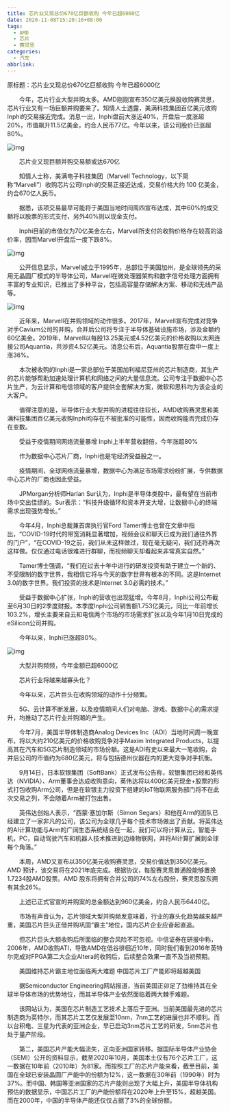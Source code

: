 ```yaml
---
title: 芯片业又现总价670亿巨额收购 今年已超6000亿
date: 2020-11-08T15:20:16+08:00
tags:
  - AMD
  - 芯片
  - 赛灵思
categories:
  - 汽车
abbrlink:
---
```


原标题：芯片业又现总价670亿巨额收购 今年已超6000亿

　　今年，芯片行业大型并购太多。AMD刚刚宣布350亿美元换股收购赛灵思，芯片行业又有一场巨额并购要来了。知情人士透露，美满科技集团百亿美元收购Inphi的交易接近完成。消息一出，Inphi盘前大涨近40%，开盘后一度涨超20%，市值飙升11.5亿美金，约合人民币77亿。今年以来，该公司股价已涨超80%。

![img](https://cdn.jsdelivr.net/gh/yakeing/Documentation@main/Hexo/images/6168-kcaeqzy2422681.jpg)

　　芯片业又现巨额并购交易额或达670亿

　　知情人士称，美满电子科技集团（Marvell Technology，以下简称“Marvell”）收购芯片公司Inphi的交易正接近达成，交易价格大约 100 亿美金，约合670亿人民币。

　　据悉，该项交易最早可能将于美国当地时间周四宣布达成，其中60%的成交额将以股票的形式支付，另外40%则以现金支付。

　　Inphi目前的市值仅为70亿美金左右，Marvell所支付的收购价格存在较高的溢价率，因而Marvell开盘后一度下跌8%。

![img](https://cdn.jsdelivr.net/gh/yakeing/Documentation@main/Hexo/images/f6a7-kcaeqzy2422772.jpg)

　　公开信息显示，Marvell成立于1995年，总部位于美国加州，是全球领先的采用无晶圆厂模式的半导体公司，Marvell在微处理器架构和数字信号处理方面拥有丰富的专业知识，已推出了多种平台，包括高容量存储解决方案、移动和无线产品等。

![img](https://cdn.jsdelivr.net/gh/yakeing/Documentation@main/Hexo/images/e8a5-kcaeqzy2422768.jpg)

　　近年来，Marvell在并购领域的动作很多。2017年，Marvell宣布完成对竞争对手Cavium公司的并购，合并后公司将专注于半导体基础设施市场，涉及金额约60亿美金。2019年，Marvell以每股13.25美元或4.52亿美元的价格收购以太网连接公司Aquantia，共涉资4.52亿美元。消息公布后，Aquantia股票在盘中一度上涨36%。

　　本次被收购的Inphi是一家总部位于美国加利福尼亚州的芯片制造商，其生产的芯片能够帮助加速处理计算机和网络之间的大量信息流。公司专注于数据中心芯片生产，为云计算和电信领域的客户提供全套解决方案，微软和思科均为该企业的大客户。

　　值得注意的是，半导体行业大型并购的进程往往较长，AMD收购赛灵思和美满科技集团百亿美元收购Inphi均存在不被批准的可能性，因而收购能否完成仍存在变数。

　　受益于疫情期间网络流量暴增 Inphi上半年营收翻倍，今年涨超80%

　　作为数据中心芯片厂商，Inphi也是宅经济受益股之一。

　　疫情期间，全球网络流量暴增，数据中心为满足市场需求纷纷扩展，专供数据中心芯片的厂商也因此受益。

　　JPMorgan分析师Harlan Sur认为，Inphi是半导体类股中，最有望在当前市场中交出佳绩的。Sur表示：“科技升级循环和资本开支大增，让数据中心的终端需求出现强势增长。”

　　今年4月，Inphi总裁兼首席执行官Ford Tamer博士也曾在文章中指出，“COVID-19时代的带宽消耗显著增加，视频会议和聊天已成为我们通往外界的门户”，“在COVID-19之前，我们从未这样做过，现在毫无疑问，我们还将再次这样做。仅仅通过电话很难进行群聊，而视频聊天却看起来非常真实自然。”

　　Tamer博士强调，“我们在过去十年中进行的研发投资有助于建立一个新的、不受限制的数字世界，我相信它将与今天的数字世界有根本的不同。这是Internet 3.0的数字世界。我们投资的技术是Internet 3.0必需的技术。”

　　受益于数据中心扩张，Inphi的营收也出现猛增。今年8月，Inphi公司公布截至6月30日的2季度财报。本季度Inphi公司销售额1.753亿美元，同比一年前增长103.2%，增长主要来自云和电信两个市场的市场需求扩张以及今年1月10日完成的eSilicon公司并购。

　　今年以来，Inphi已涨超80%。

![img](https://cdn.jsdelivr.net/gh/yakeing/Documentation@main/Hexo/images/59f8-kcaeqzy2422858.jpg)

　　大型并购频频，今年金额已超6000亿

　　芯片行业将越来越寡头化？

　　今年以来，芯片巨头在收购领域的动作十分频繁。

　　5G、云计算不断发展，以及疫情期间人们对电脑、游戏、数据中心的需求提升，均推动了芯片行业并购潮的产生。

　　今年7月，美国半导体制造商Analog Devices Inc（ADI）当地时间周一晚宣布，将以大约210亿美元的价格收购竞争对手Maxim Integrated Products，以提高其在汽车和5G芯片制造领域的市场份额。这是ADI有史以来最大一笔收购，合并后公司的市值约为680亿美元，将与包括德州仪器在内的更大竞争对手抗衡。

　　9月14日，日本软银集团（SoftBank）正式发布公告称，软银集团已经和英伟达（NVIDIA）、Arm董事会达成收购意向，英伟达将以400亿美元现金+股票的形式打包收购Arm公司，但是在软银主力投资下组建的IoT物联网服务部门将不在此次交易之列，不会随着Arm被打包出售。

　　英伟达创始人表示，“西蒙·塞加尔斯（Simon Segars）和他在Arm的团队已经建立了一家非凡的公司，该公司为全球几乎每个技术市场做出了贡献。将英伟达的AI计算功能与Arm的广阔生态系统结合在一起，我们可以将计算从云，智能手机，PC，自动驾驶汽车和机器人技术推进到边缘物联网，并将AI计算扩展到全球每个角落。”

　　本周，AMD又宣布以350亿美元收购赛灵思，交易价值达到350亿美元。AMD 预计，该交易将在2021年底完成。根据协议，每股赛灵思普通股能够置换1.7234股AMD股票。AMD 股东将拥有合并公司的74%左右股份，赛灵思股东拥有其余26%。

　　上述已正式官宣的并购案的总金额达到960亿美金，约合人民币6440亿。

　　市场有声音认为，芯片领域大型并购频发意味着，行业的寡头化趋势越来越严重，美国芯片巨头正借并购巩固“霸主”地位，国内芯片企业应奋起直追。

　　但芯片巨头大额收购后所面临的整合风险不可忽视。中信证券在研报中称，2006年，AMD收购ATI，导致AMD在低谷徘徊近10年，同时我们看到2016年英特尔完成对FPGA第二大企业Altera的收购后，后续整合效果一直不及当初预期。

　　美国维持芯片霸主地位面临两大难题 中国芯片工厂产能即将超越美国

　　据Semiconductor Engineering网站报道，当前美国正卯足了劲维持其在全球半导体市场的优势地位，而其半导体产业依然面临着两大棘手难题。

　　该网站认为，美国在芯片制造工艺技术上落后于亚洲。当前美国最先进的芯片制造商为英特尔，而其芯片工艺仅发展至10nm，7nm工艺的进展也并不顺利。而以台积电、三星为代表的亚洲企业，早已启动3nm芯片工艺的研发，5nm芯片也处于量产阶段。

　　第二，美国芯片产能大幅流失，正向亚洲国家转移。据国际半导体产业协会（SEMI）公开的资料显示，截至2020年10月，美国本土仅有76个芯片工厂，这一数据在10年前（2010年）为81家。而按照工厂的芯片产能来看，截至目前，美国在全球已安装晶圆厂产能中的份额为12%，这一数据在30年前（1990年）时为37%。而中国、韩国等亚洲国家的芯片产能则出现了大幅上升，美国半导体机构预估的数据显示，中国芯片工厂的产能份额将在2020年上升至15%，超越美国。而在2000年，中国的半导体产能还仅仅占据了3%的全球份额。
